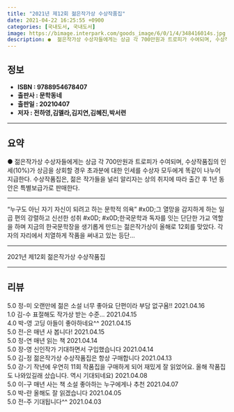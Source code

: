 ```yaml
---
title: "2021년 제12회 젊은작가상 수상작품집"
date: 2021-04-22 16:25:55 +0900
categories: [국내도서, 국내도서]
image: https://bimage.interpark.com/goods_image/6/0/1/4/348416014s.jpg
description: ●  젊은작가상 수상자들에게는 상금 각 700만원과 트로피가 수여되며, 수상작품집의 인세(10%)가 상금을 상회할 경우 초과분에 대한 인세를 수상자 모두에게 똑같이 나누어 지급한다. 수상작품집은, 젊은 작가들을 널리 알리자는 상의 취지에 따라 출간 후 1년 동안은 특별보급가로 판매한다.
---
```


## **정보**

- **ISBN : 9788954678407**
- **출판사 : 문학동네**
- **출판일 : 20210407**
- **저자 : 전하영,김멜라,김지연,김혜진,박서련**

------



## **요약**

●  젊은작가상 수상자들에게는 상금 각 700만원과 트로피가 수여되며, 수상작품집의 인세(10%)가 상금을 상회할 경우 초과분에 대한 인세를 수상자 모두에게 똑같이 나누어 지급한다. 수상작품집은, 젊은 작가들을 널리 알리자는 상의 취지에 따라 출간 후 1년 동안은 특별보급가로 판매한다.

------

“누구도 아닌 자기 자신이 되려고 하는 문학적 의욕” #x0D;그 열망을 감지하게 하는 일곱 편의 강렬하고 신선한 성취  #x0D; #x0D;한국문학과 독자를 잇는 단단한 가교 역할을 하며 지금의 한국문학장을 생기롭게 만드는 젊은작가상이 올해로 12회를 맞았다. 각자의 자리에서 치열하게 작품을 써내고 있는 등단... 

------


2021년 제12회 젊은작가상 수상작품집 

------


## **리뷰** 

5.0 정-미 오랜만에 젊은 소설 너무 좋아요 단편이라 부담 없구욤!! 2021.04.16 <br/>1.0 김-수 표절해도 작가상 받는 수준... 2021.04.15 <br/>4.0 박-영 고딩 아들이 좋아하네요^^ 2021.04.15 <br/>5.0 전-은 매년 사 봅니다! 2021.04.15 <br/>5.0 정-연 매년 읽는 책 2021.04.14 <br/>5.0 장-영 신인작가 기대하면서 구입했습니다 2021.04.14 <br/>5.0 김-정 젊은작가상 수상작품집은 항상 구매합니다 2021.04.13 <br/>5.0 강-기 작년에 우연히 11회 작품집을 구매하게 되어 재밌게 잘 읽었어요. 올해 작품집도 나와있길래 샀습니다. 역시 기대되네요) 2021.04.08 <br/>5.0 이-구 매년 사는 책
소설 좋아하는 누구에게나 추천 2021.04.07 <br/>5.0 박-란 올해도 잘 읽겠습니다 2021.04.05 <br/>5.0 전-주 기대됩니다^^ 2021.04.03 <br/>